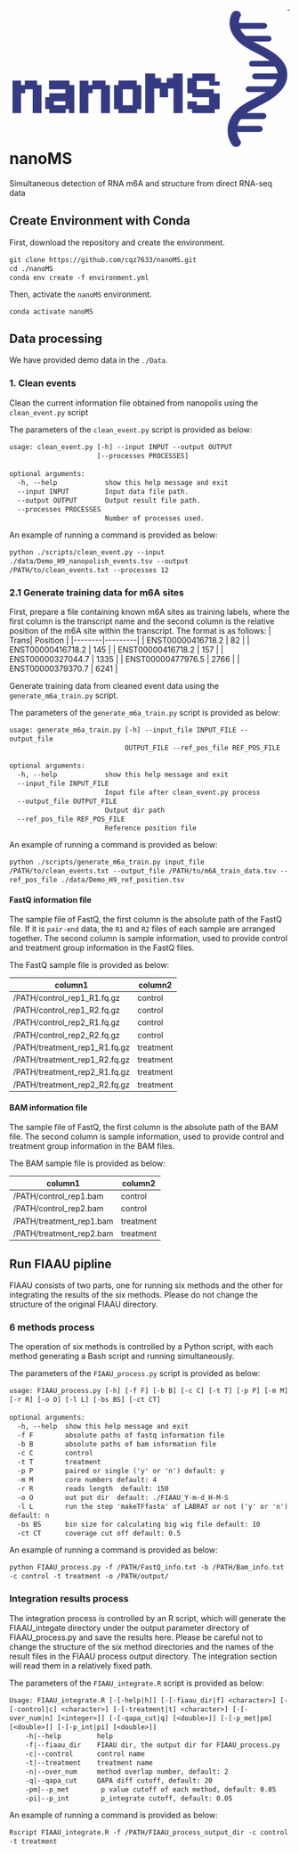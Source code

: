 <p align="center"><img src="./images/nanoMS_logo.png" width="500px" height="250px" style="float: left;" ></p>

******************

# nanoMS
Simultaneous detection of RNA m6A and structure from direct RNA-seq data

## Create Environment with Conda
First, download the repository and create the environment.

```
git clone https://github.com/cqz7633/nanoMS.git
cd ./nanoMS
conda env create -f environment.yml
```

Then, activate the `nanoMS` environment.

```
conda activate nanoMS
```

## Data processing
We have provided demo data in the `./Data`.
### 1. Clean events
Clean the current information file obtained from nanopolis using the `clean_event.py` script

The parameters of the `clean_event.py` script is provided as below:
```
usage: clean_event.py [-h] --input INPUT --output OUTPUT
                      [--processes PROCESSES]

optional arguments:
  -h, --help            show this help message and exit
  --input INPUT         Input data file path.
  --output OUTPUT       Output result file path.
  --processes PROCESSES
                        Number of processes used.
```
An example of running a command is provided as below:
```
python ./scripts/clean_event.py --input ./data/Demo_H9_nanopolish_events.tsv --output /PATH/to/clean_events.txt --processes 12
```

### 2.1 Generate training data for m6A sites

First, prepare a file containing known m6A sites as training labels, where the first column is the transcript name and the second column is the relative position of the m6A site within the transcript. The format is as follows:
| Trans| Position |
|--------|---------|
| ENST00000416718.2 | 82 |
| ENST00000416718.2 | 145 |
| ENST00000416718.2 | 157 |
| ENST00000327044.7 | 1335 |
| ENST00000477976.5 | 2766 |
| ENST00000379370.7 | 6241 |

Generate training data from cleaned event data using the `generate_m6a_train.py` script.

The parameters of the `generate_m6a_train.py` script is provided as below:
```
usage: generate_m6a_train.py [-h] --input_file INPUT_FILE --output_file
                             OUTPUT_FILE --ref_pos_file REF_POS_FILE

optional arguments:
  -h, --help            show this help message and exit
  --input_file INPUT_FILE
                        Input file after clean_event.py process
  --output_file OUTPUT_FILE
                        Output dir path
  --ref_pos_file REF_POS_FILE
                        Reference position file
```
An example of running a command is provided as below:
```
python ./scripts/generate_m6a_train.py input_file /PATH/to/clean_events.txt --output_file /PATH/to/m6A_train_data.tsv --ref_pos_file ./data/Demo_H9_ref_position.tsv
```

#### FastQ information file
The sample file of FastQ, the first column is the absolute path of the FastQ file. If it is `pair-end` data, the `R1` and `R2` files of each sample are arranged together. The second column is sample information, used to provide control and treatment group information in the FastQ files.

The FastQ sample file is provided as below:

| column1| column2 |
|--------|---------|
| /PATH/control_rep1_R1.fq.gz | control |
| /PATH/control_rep1_R2.fq.gz | control |
| /PATH/control_rep2_R1.fq.gz | control |
| /PATH/control_rep2_R2.fq.gz | control |
| /PATH/treatment_rep1_R1.fq.gz | treatment |
| /PATH/treatment_rep1_R2.fq.gz | treatment |
| /PATH/treatment_rep2_R1.fq.gz | treatment |
| /PATH/treatment_rep2_R2.fq.gz | treatment |

#### BAM information file
The sample file of FastQ, the first column is the absolute path of the BAM file. The second column is sample information, used to provide control and treatment group information in the BAM files.

The BAM sample file is provided as below:

| column1| column2 |
|--------|---------|
| /PATH/control_rep1.bam| control |
| /PATH/control_rep2.bam | control |
| /PATH/treatment_rep1.bam | treatment |
| /PATH/treatment_rep2.bam | treatment |

## Run FIAAU pipline

FIAAU consists of two parts, one for running six methods and the other for integrating the results of the six methods. Please do not change the structure of the original FIAAU directory.

### 6 methods process

The operation of six methods is controlled by a Python script, with each method generating a Bash script and running simultaneously.  

The parameters of the `FIAAU_process.py` script is provided as below:

```
usage: FIAAU_process.py [-h] [-f F] [-b B] [-c C] [-t T] [-p P] [-m M] [-r R] [-o O] [-l L] [-bs BS] [-ct CT]

optional arguments:
  -h, --help  show this help message and exit
  -f F        absolute paths of fastq information file
  -b B        absolute paths of bam information file
  -c C        control
  -t T        treatment
  -p P        paired or single ('y' or 'n') default: y
  -m M        core numbers default: 4
  -r R        reads length  default: 150
  -o O        out put dir  default: ./FIAAU_Y-m-d_H-M-S
  -l L        run the step 'makeTFfasta' of LABRAT or not ('y' or 'n') default: n
  -bs BS      bin size for calculating big wig file default: 10
  -ct CT      coverage cut off default: 0.5
```
An example of running a command is provided as below:

```
python FIAAU_process.py -f /PATH/FastQ_info.txt -b /PATH/Bam_info.txt -c control -t treatment -o /PATH/output/
```

### Integration results process

The integration process is controlled by an R script, which will generate the FIAAU_integate directory under the output parameter directory of FIAAU_process.py and save the results here. Please be careful not to change the structure of the six method directories and the names of the result files in the FIAAU process output directory. The integration section will read them in a relatively fixed path. 

The parameters of the `FIAAU_integrate.R` script is provided as below:
```
Usage: FIAAU_integrate.R [-[-help|h]] [-[-fiaau_dir|f] <character>] [-[-control|c] <character>] [-[-treatment|t] <character>] [-[-over_num|n] [<integer>]] [-[-qapa_cut|q] [<double>]] [-[-p_met|pm] [<double>]] [-[-p_int|pi] [<double>]]
    -h|--help         help
    -f|--fiaau_dir    FIAAU dir, the output dir for FIAAU_process.py
    -c|--control      control name
    -t|--treatment    treatment name
    -n|--over_num     method overlap number, default: 2
    -q|--qapa_cut     QAPA diff cutoff, default: 20
    -pm|--p_met        p value cutoff of each method, default: 0.05
    -pi|--p_int        p_integrate cutoff, default: 0.05
```
An example of running a command is provided as below:

```
Rscript FIAAU_integrate.R -f /PATH/FIAAU_process_output_dir -c control -t treatment
```
